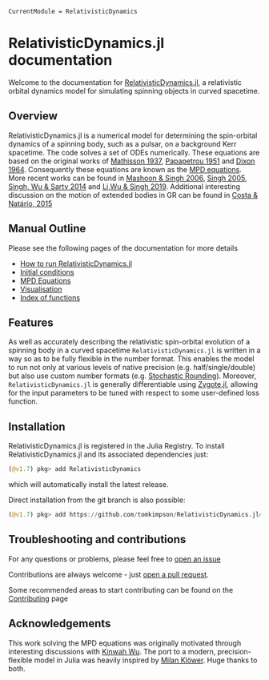 ```@meta
CurrentModule = RelativisticDynamics
```

# RelativisticDynamics.jl documentation

Welcome to the documentation for [RelativisticDynamics.jl](https://github.com/tomkimpson/RelativisticDynamics.jl), a relativistic orbital dynamics model for simulating spinning objects in curved spacetime.

## Overview
RelativisticDynamics.jl is a numerical model for determining the spin-orbital dynamics of a spinning body, such as a pulsar, on a background Kerr spacetime. The code solves a set of ODEs numerically. These equations are based on the original works of [Mathisson 1937](https://link.springer.com/article/10.1007/s10714-010-0939-y), [Papapetrou 1951](https://royalsocietypublishing.org/doi/10.1098/rspa.1951.0200) and [Dixon 1964](https://ui.adsabs.harvard.edu/abs/1964NCim...34..317D). Consequently these equations are known as the [MPD equations](https://en.wikipedia.org/wiki/Mathisson%E2%80%93Papapetrou%E2%80%93Dixon_equations). More recent works can be found in [Mashoon & Singh 2006](https://arxiv.org/abs/astro-ph/0608278), [Singh 2005](https://journals.aps.org/prd/abstract/10.1103/PhysRevD.72.084033), [Singh, Wu & Sarty 2014](https://arxiv.org/abs/1403.7171) and [Li,Wu & Singh 2019](https://arxiv.org/abs/1902.03146). Additional interesting discussion on the motion of extended bodies in GR can be found in [Costa & Natário, 2015](https://arxiv.org/abs/1410.6443)



## Manual Outline

Please see the following pages of the documentation for more details    

- [How to run RelativisticDynamics.jl](how_to_run.md)
- [Initial conditions](IC.md)
- [MPD Equations](MPD.md)
- [Visualisation](visualisation.md)
- [Index of functions](how_to_run.md)   

## Features

As well as accurately describing the relativistic spin-orbital evolution of a spinning body in a curved spacetime `RelativisticDynamics.jl` is written in a way so as to be fully flexible in the number format. This enables the model to run not only at various levels of native precision (e.g. half/single/double) but also use custom number formats (e.g. [Stochastic Rounding](https://github.com/milankl/StochasticRounding.jl)). Moreover, `RelativisticDynamics.jl` is generally differentiable using [Zygote.jl](https://fluxml.ai/Zygote.jl/latest/), allowing for the input parameters to be tuned with respect to some user-defined loss function.



## Installation

RelativisticDynamics.jl is registered in the Julia Registry. To install RelativisticDynamics.jl and its associated dependencies just:
```julia
(@v1.7) pkg> add RelativisticDynamics
```
which will automatically install the latest release. 

Direct installation from the git branch is also possible:
```julia
(@v1.7) pkg> add https://github.com/tomkimpson/RelativisticDynamics.jl#branch_name
```


## Troubleshooting and contributions 

For any questions or problems, please feel free to [open an issue](https://github.com/tomkimpson/RelativisticDynamics.jl/issues)

Contributions are always welcome - just [open a pull request](https://github.com/tomkimpson/RelativisticDynamics.jl/pulls).

Some recommended areas to start contributing can be found on the [Contributing](contributing.md) page


## Acknowledgements 
This work solving the MPD equations was originally motivated through interesting discussions with [Kinwah Wu](https://www.ucl.ac.uk/mssl/people/prof-kinwah-wu). The port to a modern, precision-flexible model in Julia was heavily inspired by [Milan Klöwer](https://github.com/milankl). Huge thanks to both.




